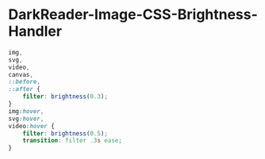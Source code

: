 # DarkReader-Image-CSS-Brightness-Handler

```CSS
img,
svg,
video,
canvas,
::before,
::after {
    filter: brightness(0.3);
}
img:hover,
svg:hover,
video:hover {
    filter: brightness(0.5);
    transition: filter .3s ease;
}

```

